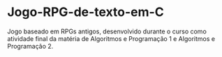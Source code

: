 # Jogo-RPG-de-texto-em-C
Jogo baseado em RPGs antigos, desenvolvido durante o curso como atividade final da matéria de Algoritmos e Programação 1 e Algoritmos e Programação 2.
